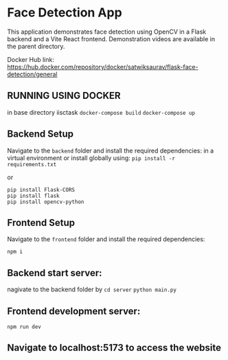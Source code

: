 # Face Detection App

This application demonstrates face detection using OpenCV in a Flask backend and a Vite React frontend.
Demonstration videos are available in the parent directory.

Docker Hub link: https://hub.docker.com/repository/docker/satwiksaurav/flask-face-detection/general

## RUNNING USING DOCKER
in base directory iisctask
`docker-compose build`
`docker-compose up`

## Backend Setup

Navigate to the `backend` folder and install the required dependencies:
in a virtual environment or install globally using:
`pip install -r requirements.txt`

or

``` 
pip install Flask-CORS
pip install flask   
pip install opencv-python
```

## Frontend Setup

Navigate to the `frontend` folder and install the required dependencies:

`npm i`

## Backend start server:
nagivate to the backend folder by `cd server`
`python main.py`

## Frontend development server:
`npm run dev`

## Navigate to localhost:5173 to access the website

<!-- in the backend folder(server):
pip install Flask-CORS
pip install flask   
pip install opencv-python

in the frontend folder(client):
npm i 


To run: 

in the backend folder(server):
python main.py 

in the frontend folder(client):
npm run dev -->